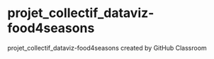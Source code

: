# projet_collectif_dataviz-food4seasons
projet_collectif_dataviz-food4seasons created by GitHub Classroom
